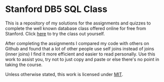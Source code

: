 # Stanford DB5 SQL Class
This is a repository of my solutions for the assignments and quizzes to complete the well known database class offered
online for free from Stanford. Click [here][1] to try the class out yourself. 

After completing the assignments I compared my code with others on Github and found that a lot of other people use self joins
instead of joins (inner joins) I find it more efficient and easier to read personally. Use this work to assist you, try not 
to just copy and paste or else there's no point in taking the course. 

Unless otherwise stated, this work is licensed under [MIT][2].

[1]: https://lagunita.stanford.edu/courses/DB/2014/SelfPaced/about
[2]: LICENSE
